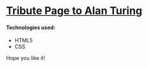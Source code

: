 # [Tribute Page to Alan Turing](https://leephan2k1.github.io/Tribute-page/)
#### Technologies used:
* HTML5
* CSS

Hope you like it!